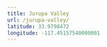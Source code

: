 ```yaml
---
title: Jurupa Valley
url: /jurupa-valley/
latitude: 33.9798472
longitude: -117.45157540000001
---
```

